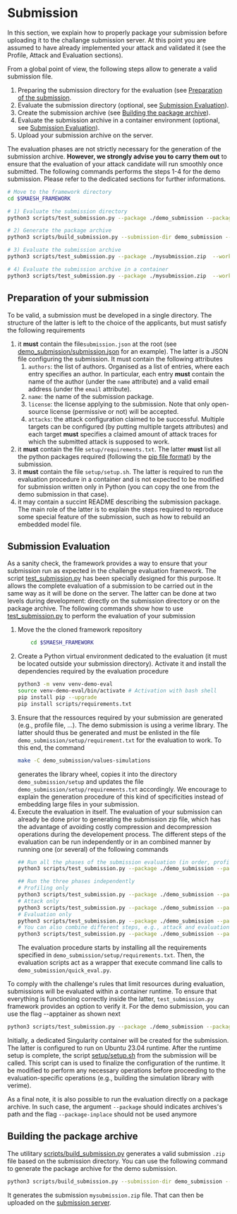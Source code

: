 # Submission

In this section, we explain how to properly package your submission before
uploading it to the challange submission server. 
At this point you are assumed to have already implemented your attack and
validated it (see the Profile, Attack and Evaluation sections).

From a global point of view, the following steps allow to generate a valid submission file.

1. Preparing the submission directory for the evaluation (see [Preparation of the submission](./submission.html#preparation-of-your-submission).
1. Evaluate the submission directory (optional, see [Submission Evaluation](./submission.html#submission-evaluation)).
1. Create the submission archive (see [Building the package archive](./submission.html#preparation-of-the-submssion.md])).
1. Evaluate the submission archive in a container environment (optional, see [Submission Evaluation](./submission.html#submission-evaluation)).
1. Upload your submission archive on the server.

The evaluation phases are not strictly necessary for the generation of the
submission archive. **However, we strongly advise you to carry them out** to ensure
that the evaluation of your attack candidate will run smoothly once submitted. 
The following commands performs the steps 1-4 for the demo submission. Please refer to the 
dedicated sections for further informations. 

```bash
# Move to the framework directory
cd $SMAESH_FRAMEWORK

# 1) Evaluate the submission directory
python3 scripts/test_submission.py --package ./demo_submission --package-inplace --workdir workdir-eval-inplace --dataset-dir $AESHPC_DATASET

# 2) Generate the package archive
python3 scripts/build_submission.py --submission-dir demo_submission --package-file mysubmission.zip

# 3) Evaluate the submission archive
python3 scripts/test_submission.py --package ./mysubmission.zip  --workdir workdir-eval-zip --dataset-dir $AESHPC_DATASET

# 4) Evaluate the submission archive in a container
python3 scripts/test_submission.py --package ./mysubmission.zip  --workdir workdir-eval-zip --dataset-dir $AESHPC_DATASET --apptainer
```


## Preparation of your submission

To be valid, a submission must be developed in a single directory. The
structure of the latter is left to the choice of the applicants, but must
satisfy the following requirements

1. it **must** contain the file`submission.json` at the root (see [demo_submission/submission.json](https://github.com/simple-crypto/SMAesH-challenge/blob/main/demo_submission/submission.json) for an
   example). The latter is a JSON file configuring the submission. It must contain the following attributes
    1. `authors`: the list of authors. Organised as a list of entries, where each entry specifies an author. In particular, each entry **must** contain the name of the author (under the `name` attribute) and a valid email address (under the `email` attribute).
    1. `name`: the name of the submission package. 
    1. `license`: the license applying to the submission. Note that only open-source license (permissive or not) will be accepted. 
    1. `attacks`: the attack configuration claimed to be successful. Multiple targets can be configured (by putting multiple targets attributes) and each target **must** specifies a 
    claimed amount of attack traces for which the submitted attack is supposed to work. 
1. it **must** contain the file `setup/requirements.txt`. The latter **must**
   list all the python packages required (following the [pip file
   format](https://pip.pypa.io/en/stable/reference/requirements-file-format/))
   by the submission. 
1. it **must** contain the file `setup/setup.sh`. The latter is required to run
   the evaluation procedure in a container and is not expected to be modified
   for submission written only in Python (you can copy the one from the demo
   submission in that case). 
1. it may contain a succint README describing the submission package. The
   main role of the latter is to explain the steps required to reproduce some
   special feature of the submission, such as how to rebuild an embedded model
   file.  

## Submission Evaluation
As a sanity check, the framework provides a way to ensure that your submission
run as expected in the challenge evaluation framework. The script
[test_submission.py](https://github.com/simple-crypto/SMAesH-challenge/blob/main/scripts/test_submission.py) 
has been specially designed for this purpose. 
It allows the complete evaluation of a submission to be carried out in the same way as it will be done on the server.
The latter can be done at two levels during development: directly on the submission directory or on the package archive. 
The following commands show how to use [test_submission.py](https://github.com/simple-crypto/SMAesH-challenge/blob/main/scripts/test_submission.py) 
to perform the evaluation of your submission

1. Move the the cloned framework repository
    ```bash
        cd $SMAESH_FRAMEWORK
    ```
1. Create a Python virtual environment dedicated to the evaluation (it must be located outside your submission directory). Activate it and install the dependencies required by the 
evaluation procedure
    ```bash
    python3 -m venv venv-demo-eval
    source venv-demo-eval/bin/activate # Activation with bash shell
    pip install pip --upgrade
    pip install scripts/requirements.txt
    ```
1. Ensure that the ressources required by your submission are generated (e.g., profile file, ...). The demo submission is using a verime library. The latter should thus be generated and must be enlisted in the file `demo_submission/setup/requirement.txt` for the evaluation to work. 
To this end, the command
    ```bash
    make -C demo_submission/values-simulations 
    ```
    generates the library wheel, copies it into the directory
    `demo_submission/setup` and updates the file
    `demo_submission/setup/requirements.txt` accordingly. We encourage to
    explain the generation procedure of this kind of specificities instead of embedding large files in your submission. 
1. Execute the evaluation in itself. The evaluation of your submission can already be done prior to generating the submission zip file, which has the
    advantage of avoiding costly compression and decompression operations during
    the developement process. The different steps of the evaluation can be run independently or in an combined manner by running one (or several) of the following commands
    ```bash
    ## Run all the phases of the submission evaluation (in order, profiling, attack, evaluation)
    python3 scripts/test_submission.py --package ./demo_submission --package-inplace --workdir workdir-eval-inplace --dataset-dir $AESHPC_DATASET
    
    ## Run the three phases independently
    # Profiling only 
    python3 scripts/test_submission.py --package ./demo_submission --package-inplace --workdir workdir-eval-inplace --dataset-dir $AESHPC_DATASET --only profile
    # Attack only
    python3 scripts/test_submission.py --package ./demo_submission --package-inplace --workdir workdir-eval-inplace --dataset-dir $AESHPC_DATASET --only attack
    # Evaluation only
    python3 scripts/test_submission.py --package ./demo_submission --package-inplace --workdir workdir-eval-inplace --dataset-dir $AESHPC_DATASET --only eval
    # You can also combine different steps, e.g., attack and evaluation
    python3 scripts/test_submission.py --package ./demo_submission --package-inplace --workdir workdir-eval-inplace --dataset-dir $AESHPC_DATASET --only attack eval
    ```
    The evaluation procedure starts by installing all the requirements specified in `demo_submission/setup/requirements.txt`. Then, the evaluation scripts act as a wrapper
    that execute command line calls to `demo_submission/quick_eval.py`.

To comply with the challenge's rules that limit resources during
evaluation, submissions will be evaluated within a container runtime. To ensure
that everything is functioning correctly inside the latter, `test_submission.py`
framework provides an option to verify it. For the demo submission, you can use the flag
--apptainer as shown next 
```bash 
python3 scripts/test_submission.py --package ./demo_submission --package-inplace --workdir workdir-eval-inplace --dataset-dir $AESHPC_DATASET --apptainer
```
Initially, a dedicated Singularity container will be created for the submission. The latter is configured to run on Ubuntu 23.04
runtime. After the runtime setup is complete,
the script [setup/setup.sh](https://github.com/simple-crypto/SMAesH-challenge/blob/main/demo_submission/setup/setup.sh) from the submission will be called. This script can
is used to finalize the configuration of the runtime. It be modified to perform any necessary operations before proceeding to the
evaluation-specific operations (e.g., building the simulation library with verime).

As a final note, it is also possible to run the evaluation directly on a
package archive. In such case, the argument `--package` should indicates
archives's path and the flag `--package-inplace` should not be used anymore 

## Building the package archive

The utilitary
[scripts/build_submission.py](https://github.com/simple-crypto/SMAesH-challenge/blob/main/demo_submission/quick_eval.py)
generates a valid submission `.zip` file based on the submission directory. You can use the following command to generate
the package archive for the demo submission. 
```bash
python3 scripts/build_submission.py --submission-dir demo_submission --package-file mysubmission.zip
```
It generates the submission `mysubmission.zip` file. That can then be uploaded on the [submission server](TODO). 
